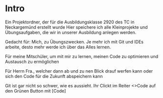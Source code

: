 # Intro
Ein Projektordner, der für die Ausbildungsklasse 2920 des TC in Neckargemünd erstellt wurde
Hier speichere ich alle Kleinprojekte und Übungsaufgaben, die wir in unserer Ausbildung anlegen werden.

Gedacht für:
Mich, zu Übungszwecken. Je mehr ich mit Git und IDEs arbeite, desto mehr werde ich über das Alles lernen.

Für meine Mitschüler, um mit mir zu lernen, meinen Code zu optimieren und Austausch zu ermöglichen

Für Herrn Fra., welcher dann ab und zu nen Blick drauf werfen kann oder sich den Code für die Zukunft abspeichern kann

Git ist gar nicht so schwer, wie es aussieht. Ihr Clickt im Reiter <>Code auf den Grünen Button mit [Code]

